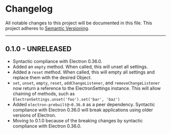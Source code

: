 # Changelog
All notable changes to this project will be documented in this file.
This project adheres to [Semantic Versioning](http://semver.org/).

***

0.1.0 - UNRELEASED
------------------
* Syntactic compliance with Electron 0.36.0.
* Added an `empty` method. When called, this will unset all settings.
* Added a `reset` method. When called, this will empty all settings and replace them with the desired Object.
* `set`, `unset`, `empty`, `reset`, `addChangeListener`, and `removeChangeListener` now return a reference to the ElectronSettings instance. This will allow chaining of methods, such as `ElectronSettings.unset('foo').set('bar', 'baz')`
* Added `electron-prebuilt@~0.36.0` as a peer dependency. Syntactic compliance with Electron 0.36.0 will break applications using older versions of Electron.
* Moving to 0.1.0 because of the breaking changes by syntactic compliance with Electron 0.36.0.
